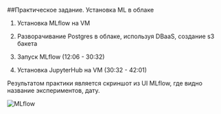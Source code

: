 ##Практическое задание. Установка ML в облаке
1. Установка MLflow на VM

2. Разворачивание Postgres в облаке, используя DBaaS, создание s3 бакета

3. Запуск MLflow (12:06 - 30:32)

4. Установка JupyterHub на VM (30:32 - 42:01)


Результатом практики является скриншот из UI MLflow, где видно название экспериментов, дату.

![MLflow](https://github.com/dim4eg91/Projects-and-Materials/tree/feature/education_Karpov_courses/06_cloud/02_Установка_MLFlow_в_облаке/img/mlflow.jpg)

